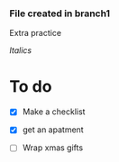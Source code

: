 ### File created in branch1

Extra practice

_Italics_


# To do
- [x] Make a checklist
- [x] get an apatment
- [ ] Wrap xmas gifts

